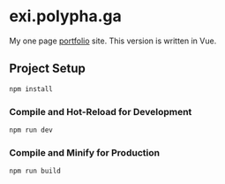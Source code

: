 # exi.polypha.ga
My one page [portfolio](https://exi.polypha.ga/) site. This version is written in Vue.

## Project Setup

```sh
npm install
```

### Compile and Hot-Reload for Development

```sh
npm run dev
```

### Compile and Minify for Production

```sh
npm run build
```
